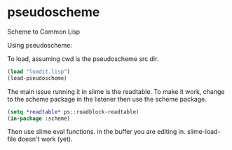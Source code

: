 # pseudoscheme
Scheme to Common Lisp

Using pseudoscheme:

To load, assuming cwd is the pseudoscheme src dir.

```lisp
(load "loadit.lisp")
(load-pseudoscheme)
```

The main issue running it in slime is the readtable. To make it work, 
change to the scheme package in the listener then use the scheme package.

```lisp
(setq *readtable* ps::roadblock-readtable)
(in-package :scheme)
```
Then use slime eval functions. in the buffer you are editing in. 
slime-load-file doesn't work (yet).
